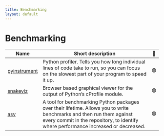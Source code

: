 ```yaml
---
title: Benchmarking
layout: default
---
```


# Benchmarking

| Name     | Short description | 🚦 |
| -------- | ------------------| -- |
| [pyinstrument](https://pyinstrument.readthedocs.io/en/stable) | Python profiler. Tells you how long individual lines of code take to run, so you can focus on the slowest part of your program to speed it up. | 🟢 |
| [snakeviz](https://jiffyclub.github.io/snakeviz/) | Browser based graphical viewer for the output of Python’s cProfile module. | 🟢 |
| [asv](https://asv.readthedocs.io/en/stable/) | A tool for benchmarking Python packages over their lifetime. Allows you to write benchmarks and then run them against every commit in the repository, to identify where performance increased or decreased. | 🟢 |
